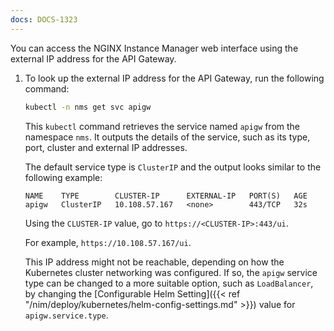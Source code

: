 ```yaml
---
docs: DOCS-1323
---
```


You can access the NGINX Instance Manager web interface using the external IP address for the API Gateway.

1. To look up the external IP address for the API Gateway, run the following command:

   ```bash
   kubectl -n nms get svc apigw
   ```

   This `kubectl` command retrieves the service named `apigw` from the namespace `nms`. It outputs the details of the service, such as its type, port, cluster and external IP addresses.

   The default service type is `ClusterIP` and the output looks similar to the following example:

   ```text
   NAME    TYPE        CLUSTER-IP      EXTERNAL-IP   PORT(S)   AGE
   apigw   ClusterIP   10.108.57.167   <none>        443/TCP   32s
   ```

   Using the `CLUSTER-IP` value, go to `https://<CLUSTER-IP>:443/ui`.

   For example, `https://10.108.57.167/ui`.

   This IP address might not be reachable, depending on how the Kubernetes cluster networking was configured. If so, the `apigw` service type can be changed to a more suitable option, such as `LoadBalancer`, by changing the [Configurable Helm Setting]({{< ref "/nim/deploy/kubernetes/helm-config-settings.md" >}}) value for `apigw.service.type`.
